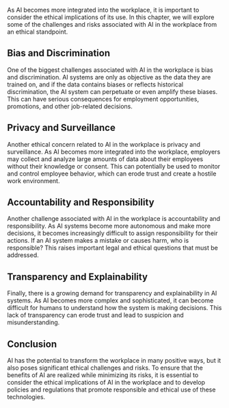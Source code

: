 
As AI becomes more integrated into the workplace, it is important to consider the ethical implications of its use. In this chapter, we will explore some of the challenges and risks associated with AI in the workplace from an ethical standpoint.

Bias and Discrimination
-----------------------

One of the biggest challenges associated with AI in the workplace is bias and discrimination. AI systems are only as objective as the data they are trained on, and if the data contains biases or reflects historical discrimination, the AI system can perpetuate or even amplify these biases. This can have serious consequences for employment opportunities, promotions, and other job-related decisions.

Privacy and Surveillance
------------------------

Another ethical concern related to AI in the workplace is privacy and surveillance. As AI becomes more integrated into the workplace, employers may collect and analyze large amounts of data about their employees without their knowledge or consent. This can potentially be used to monitor and control employee behavior, which can erode trust and create a hostile work environment.

Accountability and Responsibility
---------------------------------

Another challenge associated with AI in the workplace is accountability and responsibility. As AI systems become more autonomous and make more decisions, it becomes increasingly difficult to assign responsibility for their actions. If an AI system makes a mistake or causes harm, who is responsible? This raises important legal and ethical questions that must be addressed.

Transparency and Explainability
-------------------------------

Finally, there is a growing demand for transparency and explainability in AI systems. As AI becomes more complex and sophisticated, it can become difficult for humans to understand how the system is making decisions. This lack of transparency can erode trust and lead to suspicion and misunderstanding.

Conclusion
----------

AI has the potential to transform the workplace in many positive ways, but it also poses significant ethical challenges and risks. To ensure that the benefits of AI are realized while minimizing its risks, it is essential to consider the ethical implications of AI in the workplace and to develop policies and regulations that promote responsible and ethical use of these technologies.
